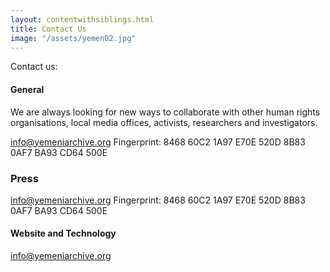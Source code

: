 ```yaml
---
layout: contentwithsiblings.html
title: Contact Us
image: "/assets/yemen02.jpg"
---
```


 Contact us:

 #### General

 We are always looking for new ways to collaborate with other human rights organisations, local media offices, activists, researchers and investigators.

 [info@yemeniarchive.org](mailto:info@yemeniarchive.org)
 Fingerprint: 8468 60C2 1A97 E70E 520D 8B83 0AF7 BA93 CD64 500E

 ### Press

 [info@yemeniarchive.org](mailto:info@yemeniarchive.org)
 Fingerprint: 8468 60C2 1A97 E70E 520D 8B83 0AF7 BA93 CD64 500E


 #### Website and Technology

 [info@yemeniarchive.org](mailto:info@yemeniarchive.org)
